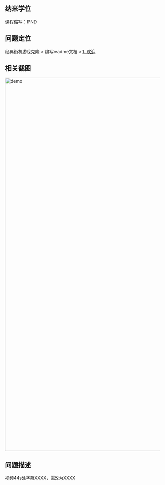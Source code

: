 ## 纳米学位
课程缩写：IPND

## 问题定位
经典街机游戏克隆 > 编写readme文档 > [1. 欢迎](括号内粘贴教室地址链接)

## 相关截图
<img width="1212" alt="demo" src="引号内填写图片地址">

## 问题描述
视频44s处字幕XXXX，需改为XXXX